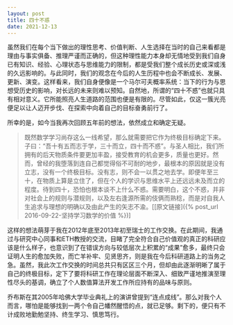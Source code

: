 ```yaml
---
layout: post
title: 四十不惑
date: 2021-12-13
---
```


虽然我们在每个当下做出的理性思考、价值判断、人生选择在当时的自己来看都是理由与事实俱备、推理严谨而正确的，但这种理性能力本身却无情地受到我们自身已有知识、经验、心理状态与思维能力的限制，都是受我们整个成长历史或深或浅的久远影响的。与此同时，我们的观念在今后的人生历程中也会不断成长、发展、更新、演变。这样看来，我们自身便像是一个马尔可夫概率系统：当下的行为与思想受历史的影响，对长远的未来则难以预知。自然地，所谓的“四十不惑”也就只具有相对意义。它所能照亮人生道路的范围也便是有限的。尽管如此，仅这一簇光亮便足以让人迈开步伐、在探索中向着自己的目标奋勇前行了。

所幸的是，如今当我再次回顾五年前的想法，依然成立和确定无疑。

> 既然数学学习尚存这么一线希望，那么就需要把它作为终极目标确定下来。子曰：“吾十有五而志于学，三十而立，四十而不惑”。与圣人相比，我们所拥有的后天物质条件要更加丰盈，接受教育的机会更多，质量也更好。然而，曾经的我堕落到连自己都觉得俗不可耐的地步，最根本的原因就是没有立志，没有一个终极目标。没有志，则不会一以贯之地去学。即便年至三十，在物质上算是立住了，但在个人的学识与思维水平上还远远未及而立的程度。待到四十，恐怕也根本谈不上什么不惑。需要明白，这个不惑，并非对社会上的规则与潜规则，以及左右逢源所需的伎俩而熟稔，而是对自我人生追求与理想的明确以及由此产生的矢志不渝。\[[原文链接]({% post_url 2016-09-22-坚持学习数学的价值 %})\]

这样的想法萌芽于我在2012年底至2013年初至瑞士的工作交换。在此期间，我通过与研究中心同事和ETH教授的交流，目睹了完全符合自己价值观的真正的科研应该是什么样子，也意识到了在错误方向与较低层次上积累的“成果”愈多，最终只会证明人生的愈加失败，而亡羊补牢、见贤思齐，则是我在今后科研道路上的当务之急。虽然，我此次工作交换的时间总共只有区区三个月，但却由此逐渐明晰了属于自己的终极目标，定下了要将科研工作在理论层面不断深入、细致严谨地推演至理性尽头的基调，确立了个人数值算法开发工作所应持有的品味与原则。

乔布斯在其2005年哈佛大学毕业典礼上的演讲曾提到“连点成线”。那么对我个人而言，哪怕是能够找到一两个令自己幡然醒悟的点，就已足够。剩下的，便只有不计成败地勤勉坚持、终生学习、慎思笃行。

